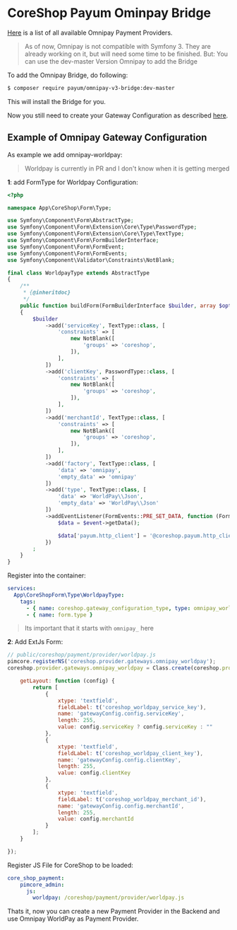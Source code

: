 # CoreShop Payum Ominpay Bridge

[Here](https://github.com/thephpleague/omnipay#payment-gateways) is a list of all available Omnipay Payment Providers.

> As of now, Omnipay is not compatible with Symfony 3. They are already working on it, but will need some time to be finished.
> But: You can use the dev-master Version Omnipay to add the Bridge

To add the Omnipay Bridge, do following:

```bash
$ composer require payum/omnipay-v3-bridge:dev-master
```

This will install the Bridge for you.

Now you still need to create your Gateway Configuration as described [here](./01_Payment_Provider.md).

## Example of Omnipay Gateway Configuration

As example we add omnipay-worldpay:

> Worldpay is currently in PR and I don't know when it is getting merged

**1**: add FormType for Worldpay Configuration:

```php
<?php

namespace App\CoreShop\Form\Type;

use Symfony\Component\Form\AbstractType;
use Symfony\Component\Form\Extension\Core\Type\PasswordType;
use Symfony\Component\Form\Extension\Core\Type\TextType;
use Symfony\Component\Form\FormBuilderInterface;
use Symfony\Component\Form\FormEvent;
use Symfony\Component\Form\FormEvents;
use Symfony\Component\Validator\Constraints\NotBlank;

final class WorldpayType extends AbstractType
{
    /**
     * {@inheritdoc}
     */
    public function buildForm(FormBuilderInterface $builder, array $options)
    {
        $builder
            ->add('serviceKey', TextType::class, [
                'constraints' => [
                    new NotBlank([
                        'groups' => 'coreshop',
                    ]),
                ],
            ])
            ->add('clientKey', PasswordType::class, [
                'constraints' => [
                    new NotBlank([
                        'groups' => 'coreshop',
                    ]),
                ],
            ])
            ->add('merchantId', TextType::class, [
                'constraints' => [
                    new NotBlank([
                        'groups' => 'coreshop',
                    ]),
                ],
            ])
            ->add('factory', TextType::class, [
                'data' => 'omnipay',
                'empty_data' => 'omnipay'
            ])
            ->add('type', TextType::class, [
                'data' => 'WorldPay\\Json',
                'empty_data' => 'WorldPay\\Json'
            ])
            ->addEventListener(FormEvents::PRE_SET_DATA, function (FormEvent $event) {
                $data = $event->getData();

                $data['payum.http_client'] = '@coreshop.payum.http_client';
            })
        ;
    }
}

```

Register into the container:

```yaml
services:
  App\CoreShopForm\Type\WorldpayType:
    tags:
      - { name: coreshop.gateway_configuration_type, type: omnipay_worldpay }
      - { name: form.type }
```

> Its important that it starts with ```omnipay_``` here

**2**: Add ExtJs Form:

```javascript
// public/coreshop/payment/provider/worldpay.js
pimcore.registerNS('coreshop.provider.gateways.omnipay_worldpay');
coreshop.provider.gateways.omnipay_worldpay = Class.create(coreshop.provider.gateways.abstract, {

    getLayout: function (config) {
        return [
            {
                xtype: 'textfield',
                fieldLabel: t('coreshop_worldpay_service_key'),
                name: 'gatewayConfig.config.serviceKey',
                length: 255,
                value: config.serviceKey ? config.serviceKey : ""
            },
            {
                xtype: 'textfield',
                fieldLabel: t('coreshop_worldpay_client_key'),
                name: 'gatewayConfig.config.clientKey',
                length: 255,
                value: config.clientKey
            },
            {
                xtype: 'textfield',
                fieldLabel: t('coreshop_worldpay_merchant_id'),
                name: 'gatewayConfig.config.merchantId',
                length: 255,
                value: config.merchantId
            }
        ];
    }

});
```

Register JS File for CoreShop to be loaded:

```yaml
core_shop_payment:
    pimcore_admin:
      js:
        worldpay: /coreshop/payment/provider/worldpay.js
```

Thats it, now you can create a new Payment Provider in the Backend and use Omnipay WorldPay as Payment Provider.